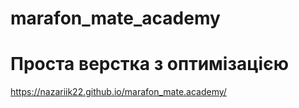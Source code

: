 ﻿# marafon_mate_academy
# Проста верстка з оптимізацією
https://nazariik22.github.io/marafon_mate.academy/

